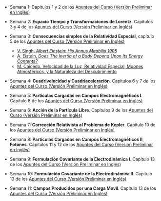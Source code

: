 * Semana 1: Capítulos 1 y 2 de los [Apuntes del Curso (Versión Preliminar en Inglés)](../lectures/Relativity_I.pdf)

* Semana 2: **Espacio Tiempo y Transformaciones de Lorentz**. Capítulos 3 y 4 de los [Apuntes del Curso (Versión Preliminar en Inglés)](../lectures/Relativity_I.pdf)
  
* Semana 3: **Consecuencias simples de la Relatividad Especial**, capítulo 5 de los [Apuntes del Curso (Versión Preliminar en Inglés)](../lectures/Relativity_I.pdf)
  
  *    [V. Singh. *Albert Einstein: His Annus Mirabilis 1905*](../Articulos/0701240v1.pdf)
  *    [A. Eistein, *Does The Inertia of a Body Depend Upon Its Energy Contents?*](../Articulos/Inertia_And_Energy_Einstein_1905_Emc2.pdf)
  *    [M. Caicedo. Velocidad de la Luz, Relatividad Especial, Muones Atmosféricos, y la Naturaleza del Descubrimiento](Speed_of_Light_and_other_Elements_of_Special_Relativity__esp.pdf)

* Semana 4: **Cuadrivelocidad y Cuadriaceleración**.  Capítulos 6 y 7 de los [Apuntes del Curso (Versión Preliminar en Inglés)](../lectures/Relativity_I.pdf)

* Semana 5: **Partículas Cargadas en Campos Electromagnéticos I**.  Capítulo 8 de los [Apuntes del Curso (Versión Preliminar en Inglés)](../lectures/Relativity_I.pdf)

* Semana 6: **Acción de la Partícula Libre**.  Capítulos 9 de los [Apuntes del Curso (Versión Preliminar en Inglés)](../lectures/Relativity_I.pdf)

* Semana 7: **Corrección Relativista al Problema de Kepler**.  Capítulo 10 de los [Apuntes del Curso (Versión Preliminar en Inglés)](../lectures/Relativity_I.pdf)
  
* Semana 8: **Partículas Cargadas en Campos Electromagnéticos II**, **Fotones**.  Capítulos 11 y 12 de los [Apuntes del Curso (Versión Preliminar en Inglés)](../lectures/Relativity_I.pdf)

* Semana 9: **Formulación Covariante de la Electrodinámica I**.  Capítulo  13 de los [Apuntes del Curso (Versión Preliminar en Inglés)](../lectures/Relativity_I.pdf)

* Semana 10: **Formulación Covariante de la Electrodinámica II**.  Capítulo  13 de los [Apuntes del Curso (Versión Preliminar en Inglés)](../lectures/Relativity_I.pdf)

* Semana 11: **Campos Producidos por una Carga Movil**. Capítulo  13 de los [Apuntes del Curso (Versión Preliminar en Inglés)](../lectures/Relativity_I.pdf)
